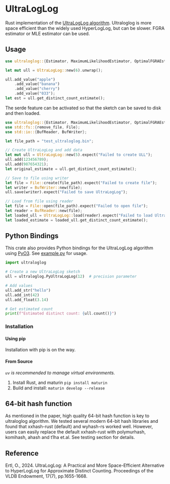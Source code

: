 # UltraLogLog

Rust implementation of the [UltraLogLog algorithm](https://arxiv.org/pdf/2308.16862). Ultraloglog is more space efficient than the widely used HyperLogLog, but can be slower. FGRA estimator or MLE estimator can be used. 

## Usage

```rust
use ultraloglog::{Estimator, MaximumLikelihoodEstimator, OptimalFGRAEstimator, UltraLogLog};

let mut ull = UltraLogLog::new(6).unwrap();

ull.add_value("apple")
    .add_value("banana")
    .add_value("cherry")
    .add_value("033");
let est = ull.get_distinct_count_estimate();
```

The serde feature can be activated so that the sketch can be saved to disk and then loaded.
```rust
use ultraloglog::{Estimator, MaximumLikelihoodEstimator, OptimalFGRAEstimator, UltraLogLog};
use std::fs::{remove_file, File};
use std::io::{BufReader, BufWriter};

let file_path = "test_ultraloglog.bin";

// Create UltraLogLog and add data
let mut ull = UltraLogLog::new(5).expect("Failed to create ULL");
ull.add(123456789);
ull.add(987654321);
let original_estimate = ull.get_distinct_count_estimate();

// Save to file using writer
let file = File::create(file_path).expect("Failed to create file");
let writer = BufWriter::new(file);
ull.save(writer).expect("Failed to save UltraLogLog");

// Load from file using reader
let file = File::open(file_path).expect("Failed to open file");
let reader = BufReader::new(file);
let loaded_ull = UltraLogLog::load(reader).expect("Failed to load UltraLogLog");
let loaded_estimate = loaded_ull.get_distinct_count_estimate();
```

## Python Bindings
This crate also provides Python bindings for the UltraLogLog algorithm using [PyO3](https://pyo3.rs/). See [example.py](./example.py) for usage.

```python
import ultraloglog

# Create a new UltraLogLog sketch
ull = ultraloglog.PyUltraLogLog(12)  # precision parameter

# Add values
ull.add_str("hello")
ull.add_int(42)
ull.add_float(3.14)

# Get estimated count
print(f"Estimated distinct count: {ull.count()}")
```

### Installation

#### Using pip

Installation with pip is on the way.

#### From Source

*`uv` is recommended to manage virtual environments.*

1. Install Rust, and maturin `pip install maturin`
2. Build and install: `maturin develop --release`


## 64-bit hash function
As mentioned in the paper, high quality 64-bit hash function is key to ultraloglog algorithm. We tested several modern 64-bit hash libraries and found that xxhash-rust (default) and wyhash-rs worked well. However, users can easily replace the default xxhash-rust with polymurhash, komihash, ahash and t1ha et.al. See testing section for details. 

## Reference
Ertl, O., 2024. UltraLogLog: A Practical and More Space-Efficient Alternative to HyperLogLog for Approximate Distinct Counting. Proceedings of the VLDB Endowment, 17(7), pp.1655-1668.